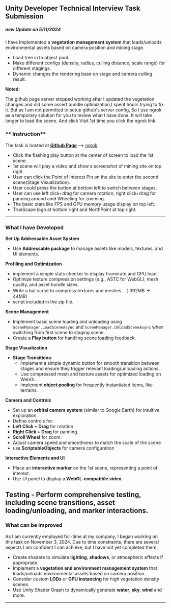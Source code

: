 ## **Unity Developer Technical Interview Task Submission**


##### new Update on 5/11/2024 #####
 
 I have Implemented a **vegetation management system** that loads/unloads environmental assets based on camera position and mining stage. 
 - Load tree in to object pool. 
 - Make different configs (density, radius, culling distance, scale range) for different stagings. 
 - Dynamic changes the rendering base on stage and camera culling result. 
 

 **Noted**:

 The github page server stopped working after I updated the vegetation changes and did some assert bundle optimization,I spent hours trying to fix it. But as I am not permitted to setup github's server config, So I use ngrok as a temporary solution for you to review what I have done. It will take longer to load the scene. And click Visit 1st time you click the ngrok link. 

### ** Instruction**
  The task is hosted at **[Github Page](https://sebastianlyw.github.io/unityWebgl3d/)**  --> [ngrok](https://043f-49-226-55-24.ngrok-free.app/)
   - Click the flashing play button at the center of screen to load the 1st scene. 
   - 1st scene will play a video and show a screenshot of mining site on top right. 
   - User can click the Point of interest Pin on the site to enter the second scene(Stage Visualization). 
   - User could press the button at bottom left to switch between stages. 
   - User can use left click+drag for camera rotation, right click+drag for panning around amd Wheeling for zooming.
   - The basic stats like FPS and GPU memory usage display on top left. 
   - TrueScape logo at bottom right and NorthPoint at top right. 

---

### **What I have Developed**

   **Set Up Addressable Asset System**
   - Use **Addressable package** to manage assets like models, textures, and UI elements.

   **Profiling and Optimization**
   - implement a simple stats checker to display framerate and GPU load.
   - Optimize texture compression settings (e.g., ASTC for WebGL), mesh quality, and asset bundle sizes.
   - Write a bat script to compress textures and meshes. （ 392MB -> 44MB)
   - script included in the zip file. 

   **Scene Management**
   - Implement basic scene loading and unloading using `SceneManager.LoadSceneAsync` and `SceneManager.UnloadSceneAsync` when switching from first scene to staging scene. 
   - Create a **Play button** for handling scene loading feedback. 

   **Stage Visualization**

   - **Stage Transitions**:
     - Implement a simple dynamic button for smooth transition between stages and ensure they trigger relevant loading/unloading actions.
     - Use compressed mesh and texture assets for optimized loading on WebGL.
     - Implement **object pooling** for frequently instantiated items, like terrains.


   **Camera and Controls**
   - Set up an **orbital camera system** (similar to Google Earth) for intuitive exploration.
   - Define controls for:
   - **Left Click + Drag** for rotation.
   - **Right Click + Drag** for panning.
   - **Scroll Wheel** for zoom.
   - Adjust camera speed and smoothness to match the scale of the scene
   - use **ScriptableObjects** for camera configuration

   **Interactive Elements and UI**
   - Place an **interactive marker** on the 1st scene, representing a point of interest.
   - Use UI panel to display a **WebGL-compatible video**.

   **Testing**
      - Perform comprehensive testing, including scene transitions, asset loading/unloading, and marker interactions.
---

### What can be improved ###

As I am currently employed full-time at my company, I began working on this task on November 3, 2024. Due to time constraints, there are several aspects I am confident I can achieve, but I have not yet completed them.

   - Create shaders to simulate **lighting**, **shadows**, or atmospheric effects if appropriate.
   - Implement a **vegetation and environment management system** that loads/unloads environmental assets based on camera position.
   - Consider custom **LODs** or **GPU instancing** for high vegetation density scenes.
   - Use Unity Shader Graph to dynamically generate **water**, **sky**, **wind** and more.  
---




